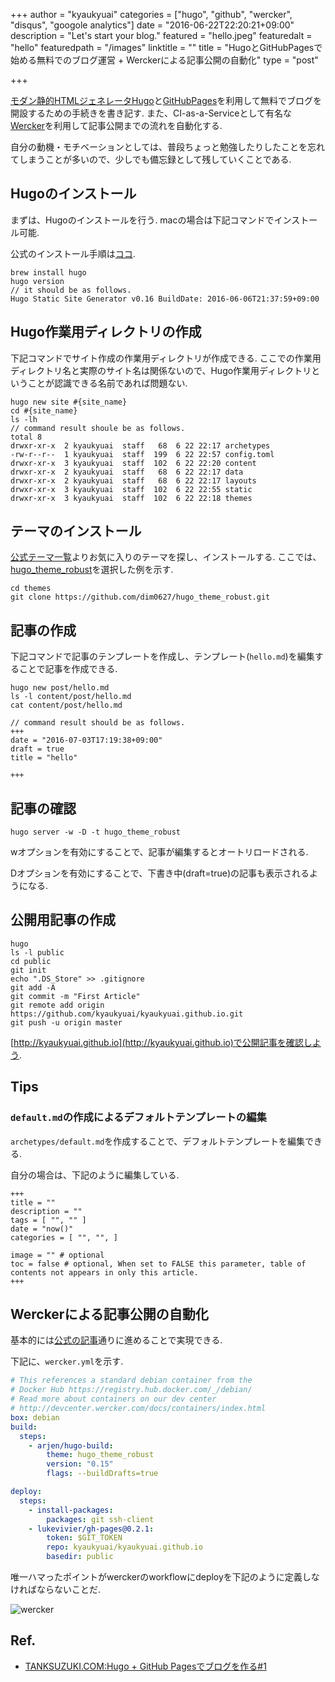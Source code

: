 +++
author = "kyaukyuai"
categories = ["hugo", "github", "wercker", "disqus", "googole analytics"]
date = "2016-06-22T22:20:21+09:00"
description = "Let's start your blog."
featured = "hello.jpeg"
featuredalt = "hello"
featuredpath = "/images"
linktitle = ""
title = "HugoとGitHubPagesで始める無料でのブログ運営 + Werckerによる記事公開の自動化"
type = "post"

+++

[モダン静的HTMLジェネレータHugo](http://gohugo.io/)と[GitHubPages](https://pages.github.com/)を利用して無料でブログを開設するための手続きを書き記す.
また、CI-as-a-Serviceとして有名な[Wercker](http://wercker.com/)を利用して記事公開までの流れを自動化する.

自分の動機・モチベーションとしては、普段ちょっと勉強したりしたことを忘れてしまうことが多いので、少しでも備忘録として残していくことである.

## Hugoのインストール

まずは、Hugoのインストールを行う.
macの場合は下記コマンドでインストール可能.

公式のインストール手順は[ココ](https://gohugo.io/overview/installing/).

```
brew install hugo
hugo version
// it should be as follows.
Hugo Static Site Generator v0.16 BuildDate: 2016-06-06T21:37:59+09:00
```

## Hugo作業用ディレクトリの作成

下記コマンドでサイト作成の作業用ディレクトリが作成できる.
ここでの作業用ディレクトリ名と実際のサイト名は関係ないので、Hugo作業用ディレクトリということが認識できる名前であれば問題ない.

```
hugo new site #{site_name}
cd #{site_name}
ls -lh
// command result shoule be as follows.
total 8
drwxr-xr-x  2 kyaukyuai  staff   68  6 22 22:17 archetypes
-rw-r--r--  1 kyaukyuai  staff  199  6 22 22:57 config.toml
drwxr-xr-x  3 kyaukyuai  staff  102  6 22 22:20 content
drwxr-xr-x  2 kyaukyuai  staff   68  6 22 22:17 data
drwxr-xr-x  2 kyaukyuai  staff   68  6 22 22:17 layouts
drwxr-xr-x  3 kyaukyuai  staff  102  6 22 22:55 static
drwxr-xr-x  3 kyaukyuai  staff  102  6 22 22:18 themes
```

## テーマのインストール

[公式テーマ一覧](http://themes.gohugo.io/)よりお気に入りのテーマを探し、インストールする.
ここでは、[hugo_theme_robust](http://themes.gohugo.io/robust/)を選択した例を示す.

```
cd themes
git clone https://github.com/dim0627/hugo_theme_robust.git
```

## 記事の作成

下記コマンドで記事のテンプレートを作成し、テンプレート(`hello.md`)を編集することで記事を作成できる.

```
hugo new post/hello.md
ls -l content/post/hello.md
cat content/post/hello.md

// command result should be as follows.
+++
date = "2016-07-03T17:19:38+09:00"
draft = true
title = "hello"

+++
```

## 記事の確認

```
hugo server -w -D -t hugo_theme_robust
```

wオプションを有効にすることで、記事が編集するとオートリロードされる.

Dオプションを有効にすることで、下書き中(draft=true)の記事も表示されるようになる.


## 公開用記事の作成

```
hugo
ls -l public
cd public
git init
echo ".DS_Store" >> .gitignore
git add -A
git commit -m "First Article"
git remote add origin https://github.com/kyaukyuai/kyaukyuai.github.io.git
git push -u origin master
```

[http://kyaukyuai.github.io](http://kyaukyuai.github.io)で公開記事を確認しよう.

## Tips

### `default.md`の作成によるデフォルトテンプレートの編集

`archetypes/default.md`を作成することで、デフォルトテンプレートを編集できる.

自分の場合は、下記のように編集している.

```
+++
title = ""
description = ""
tags = [ "", "" ]
date = "now()"
categories = [ "", "", ]

image = "" # optional
toc = false # optional, When set to FALSE this parameter, table of contents not appears in only this article.
+++
```

## Werckerによる記事公開の自動化

基本的には[公式の記事](http://gohugo.io/tutorials/automated-deployments)通りに進めることで実現できる.

下記に、`wercker.yml`を示す.

```ruby:wercker.yml
# This references a standard debian container from the
# Docker Hub https://registry.hub.docker.com/_/debian/
# Read more about containers on our dev center
# http://devcenter.wercker.com/docs/containers/index.html
box: debian
build:
  steps:
    - arjen/hugo-build:
        theme: hugo_theme_robust
        version: "0.15"
        flags: --buildDrafts=true

deploy:
  steps:
    - install-packages:
        packages: git ssh-client
    - lukevivier/gh-pages@0.2.1:
        token: $GIT_TOKEN
        repo: kyaukyuai/kyaukyuai.github.io
        basedir: public
```

唯一ハマったポイントがwerckerのworkflowにdeployを下記のように定義しなければならないことだ.

![wercker](/images/wercker.png)

## Ref.

+ [TANKSUZUKI.COM:Hugo + GitHub Pagesでブログを作る#1](http://tanksuzuki.com/post/hugo-github-pages-1/)
